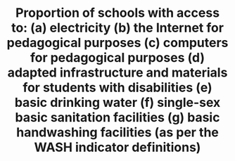 ---
actual_indicator_available: Percentage of public schools with Internet access for
  student use. Estimated percentage of public schools with basic drinking water, sanitation
  facilities, and hand washing facilities.
actual_indicator_available_description: The National Center for Education Statistics
  has not gathered information on student access to computers at school since 1998
  (98 percent). We are not aware of any data collection NCES has had of the number
  or percentage of schools with basic sanitation facilities. There was a physical
  accommodations survey done in the mid 1970s, but this is no longer at all relevant
  because it was done so long ago and so much progress has been made both with respect
  to school improvement and new regulations. We believe that we do have some schools
  without single-sex bathrooms, primarily because they only have a very small number
  of students or only serve male or only female students. Fundamentally, this block
  of indicators is not policy-relevant for the United States. Rather than reporting
  missing, we are reporting 100 percent which we know is close to the U.S. value and
  reflects the relatively high quality of the education infrastructure in the United
  States.
comments_and_limitations: The values are estimated, but we are quite sure that the
  actual values for all of them approach 100 percent.
computation_units: Percent.
data_non_statistical: false
date_metadata_updated: '2017-10-20'
date_of_national_source_publication: April 2009
goal_meta_link: http://unstats.un.org/sdgs/files/metadata-compilation/Metadata-Goal-4.pdf
graph: longitudinal
graph_title: Percentage of public schools with Internet access for student use. Estimated
  percentage of public schools with basic drinking water, sanitation facilities, and
  hand washing facilities.
graph_type: line
has_metadata: true
indicator: 4.a.1
indicator_definition: The percentage of schools by level of education (primary, lower
  secondary and upper secondary) with access to the given facility or service. Internet
  for pedagogical purposes is defined as Internet that is available for enhancing
  teaching and learning and is accessible by pupils. Internet for pedagogical purposes
  is defined as a worldwide interconnected computer network, which provides pupils
  access to a number of communication services including the World Wide Web and carries
  e-mail, news, entertainment and data files, irrespective of the device used (i.e.
  not assumed to be only via a computer) and thus can also be accessed by mobile telephone,
  tablet, PDA, games machine, digital TV etc.). Access can be via a fixed narrowband,
  fixed broadband, or via mobile network. Basic drinking water is defined as a functional
  drinking water source (MDG 'improved' categories) on or near the premises and water
  points accessible to all users during school hours. Basic sanitation facilities
  are defined as functional sanitation facilities (MDG 'improved' categories) separated
  for males and females on or near the premises. Basic handwashing facilities are
  defined as functional handwashing facilities, soap (or ash) and water available
  to all girls and boys. The component on adapted infrastructure and materials is
  yet to be developed.
indicator_name: 'Proportion of schools with access to: (a) electricity (b) the Internet
  for pedagogical purposes (c) computers for pedagogical purposes (d) adapted infrastructure
  and materials for students with disabilities (e) basic drinking water (f) single-sex
  basic sanitation facilities (g) basic handwashing facilities (as per the WASH indicator
  definitions)'
indicator_sort_order: 04-0a-01
indicator_variable: pctschools_elec
international_and_national_references: https://nces.ed.gov/surveys/annualreports/
layout: indicator
national_geographical_coverage: United States
periodicity: Not applicable
permalink: /4-a-1/
published: true
rationale_interpretation: The indicator measures access in schools to key basic services
  necessary to ensure a safe and effective learning environment for all students.
reporting_status: complete
scheduled_update_by_national_source: None
sdg_goal: 4
source_active_1: true
source_agency_staff_email_1: tom.snyder@ed.gov
source_agency_staff_name_1: Tom Snyder (and J. Park, 10/2017)
source_agency_survey_dataset_1: 'Educational Technology in U.S. Public Schools: Fall
  2008'
source_notes_1: null
source_title_1: null
source_url_1: https://nces.ed.gov/pubsearch/pubsinfo.asp?pubid=2010034
target: Build and upgrade education facilities that are child, disability and gender
  sensitive and provide safe, non-violent, inclusive and effective learning environments
  for all.
target_id: 4.a
time_period: '2015'
title: 'Proportion of schools with access to: (a) electricity (b) the Internet for
  pedagogical purposes (c) computers for pedagogical purposes (d) adapted infrastructure
  and materials for students with disabilities (e) basic drinking water (f) single-sex
  basic sanitation facilities (g) basic handwashing facilities (as per the WASH indicator
  definitions)'
un_custodial_agency: 'UNESCO-UIS (Partnering Agencies: UNICEF, OECD, UNEP)'
un_designated_tier: '2'
us_method_of_computation: NCES is estimating the percentages of public schools having
  these basic facilities at 100 percent. There was a survey in 2008 that found that
  98 percent of public schools had computers for student use. We believe the percentage
  has increased since that date.
variable_description: null
variable_notes: null
---